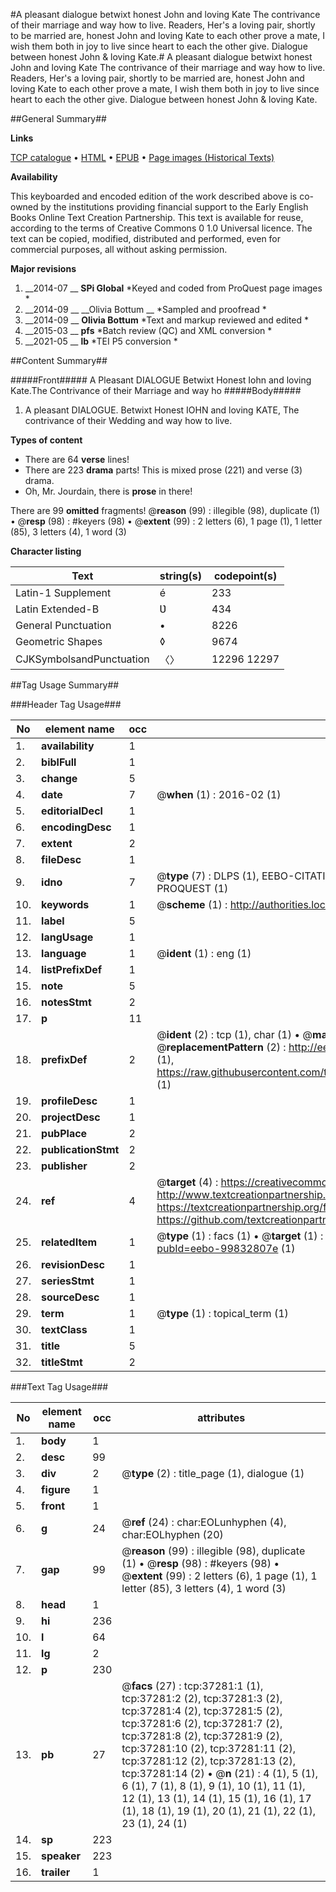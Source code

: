 #A pleasant dialogue betwixt honest John and loving Kate The contrivance of their marriage and way how to live. Readers, Her's a loving pair, shortly to be married are, honest John and loving Kate to each other prove a mate, I wish them both in joy to live since heart to each the other give. Dialogue between honest John & loving Kate.#
A pleasant dialogue betwixt honest John and loving Kate The contrivance of their marriage and way how to live. Readers, Her's a loving pair, shortly to be married are, honest John and loving Kate to each other prove a mate, I wish them both in joy to live since heart to each the other give.
Dialogue between honest John & loving Kate.

##General Summary##

**Links**

[TCP catalogue](http://www.ota.ox.ac.uk/tcp/)  • 
[HTML](http://tei.it.ox.ac.uk/tcp/Texts-HTML/free/A55/A55126.html)  • 
[EPUB](http://tei.it.ox.ac.uk/tcp/Texts-EPUB/free/A55/A55126.epub) • 
[Page images (Historical Texts)](https://historicaltexts.jisc.ac.uk/eebo-99832807e)

**Availability**

This keyboarded and encoded edition of the work described above is co-owned by the
    institutions providing financial support to the Early English Books Online Text Creation
    Partnership. This text is available for reuse, according to the terms of  Creative Commons 0 1.0 Universal
    licence. The text can be copied, modified, distributed and performed, even for commercial
    purposes, all without asking permission.

**Major revisions**

1. __2014-07 __ __SPi Global__ *Keyed and coded from ProQuest page images *
1. __2014-09 __ __Olivia Bottum __ *Sampled and proofread *
1. __2014-09 __ __Olivia Bottum__ *Text and markup reviewed and edited *
1. __2015-03 __ __pfs__ *Batch review (QC) and XML conversion *
1. __2021-05 __ __lb__ *TEI P5 conversion *

##Content Summary##

#####Front#####
A Pleasant DIALOGUE Betwixt Honest Iohn and loving Kate.The Contrivance of their Marriage and way ho
#####Body#####

1. A pleasant DIALOGUE. Betwixt Honest IOHN and loving KATE, The contrivance of their Wedding and way how to live.

**Types of content**

  * There are 64 **verse** lines!
  * There are 223 **drama** parts! This is mixed prose (221) and verse (3) drama.
  * Oh, Mr. Jourdain, there is **prose** in there!

There are 99 **omitted** fragments! 
 @__reason__ (99) : illegible (98), duplicate (1)  •  @__resp__ (98) : #keyers (98)  •  @__extent__ (99) : 2 letters (6), 1 page (1), 1 letter (85), 3 letters (4), 1 word (3)

**Character listing**


|Text|string(s)|codepoint(s)|
|---|---|---|
|Latin-1 Supplement|é|233|
|Latin Extended-B|Ʋ|434|
|General Punctuation|•|8226|
|Geometric Shapes|◊|9674|
|CJKSymbolsandPunctuation|〈〉|12296 12297|

##Tag Usage Summary##

###Header Tag Usage###

|No|element name|occ|attributes|
|---|---|---|---|
|1.|__availability__|1||
|2.|__biblFull__|1||
|3.|__change__|5||
|4.|__date__|7| @__when__ (1) : 2016-02 (1)|
|5.|__editorialDecl__|1||
|6.|__encodingDesc__|1||
|7.|__extent__|2||
|8.|__fileDesc__|1||
|9.|__idno__|7| @__type__ (7) : DLPS (1), EEBO-CITATION (1), VID (1), EEBO-PROQUEST (1), STC (2), PROQUEST (1)|
|10.|__keywords__|1| @__scheme__ (1) : http://authorities.loc.gov/ (1)|
|11.|__label__|5||
|12.|__langUsage__|1||
|13.|__language__|1| @__ident__ (1) : eng (1)|
|14.|__listPrefixDef__|1||
|15.|__note__|5||
|16.|__notesStmt__|2||
|17.|__p__|11||
|18.|__prefixDef__|2| @__ident__ (2) : tcp (1), char (1)  •  @__matchPattern__ (2) : ([0-9\-]+):([0-9IVX]+) (1), (.+) (1)  •  @__replacementPattern__ (2) : http://eebo.chadwyck.com/downloadtiff?vid=$1&page=$2 (1), https://raw.githubusercontent.com/textcreationpartnership/Texts/master/tcpchars.xml#$1 (1)|
|19.|__profileDesc__|1||
|20.|__projectDesc__|1||
|21.|__pubPlace__|2||
|22.|__publicationStmt__|2||
|23.|__publisher__|2||
|24.|__ref__|4| @__target__ (4) : https://creativecommons.org/publicdomain/zero/1.0/ (1), http://www.textcreationpartnership.org/docs/. (1), https://textcreationpartnership.org/faq/#faq05 (1), https://github.com/textcreationpartnership (1)|
|25.|__relatedItem__|1| @__type__ (1) : facs (1)  •  @__target__ (1) : https://data.historicaltexts.jisc.ac.uk/view?pubId=eebo-99832807e (1)|
|26.|__revisionDesc__|1||
|27.|__seriesStmt__|1||
|28.|__sourceDesc__|1||
|29.|__term__|1| @__type__ (1) : topical_term (1)|
|30.|__textClass__|1||
|31.|__title__|5||
|32.|__titleStmt__|2||


###Text Tag Usage###

|No|element name|occ|attributes|
|---|---|---|---|
|1.|__body__|1||
|2.|__desc__|99||
|3.|__div__|2| @__type__ (2) : title_page (1), dialogue (1)|
|4.|__figure__|1||
|5.|__front__|1||
|6.|__g__|24| @__ref__ (24) : char:EOLunhyphen (4), char:EOLhyphen (20)|
|7.|__gap__|99| @__reason__ (99) : illegible (98), duplicate (1)  •  @__resp__ (98) : #keyers (98)  •  @__extent__ (99) : 2 letters (6), 1 page (1), 1 letter (85), 3 letters (4), 1 word (3)|
|8.|__head__|1||
|9.|__hi__|236||
|10.|__l__|64||
|11.|__lg__|2||
|12.|__p__|230||
|13.|__pb__|27| @__facs__ (27) : tcp:37281:1 (1), tcp:37281:2 (2), tcp:37281:3 (2), tcp:37281:4 (2), tcp:37281:5 (2), tcp:37281:6 (2), tcp:37281:7 (2), tcp:37281:8 (2), tcp:37281:9 (2), tcp:37281:10 (2), tcp:37281:11 (2), tcp:37281:12 (2), tcp:37281:13 (2), tcp:37281:14 (2)  •  @__n__ (21) : 4 (1), 5 (1), 6 (1), 7 (1), 8 (1), 9 (1), 10 (1), 11 (1), 12 (1), 13 (1), 14 (1), 15 (1), 16 (1), 17 (1), 18 (1), 19 (1), 20 (1), 21 (1), 22 (1), 23 (1), 24 (1)|
|14.|__sp__|223||
|15.|__speaker__|223||
|16.|__trailer__|1||
